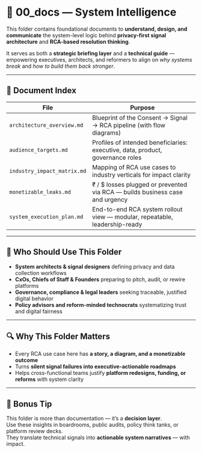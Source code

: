 # 📂 00_docs — System Intelligence

This folder contains foundational documents to **understand, design, and communicate** the system-level logic behind **privacy-first signal architecture** and **RCA-based resolution thinking**.

It serves as both a **strategic briefing layer** and a **technical guide** — empowering executives, architects, and reformers to align on *why systems break* and *how to build them back stronger*.

---

## 📑 Document Index

| File | Purpose |
|------|---------|
| `architecture_overview.md` | Blueprint of the Consent → Signal → RCA pipeline (with flow diagrams) |
| `audience_targets.md` | Profiles of intended beneficiaries: executive, data, product, governance roles |
| `industry_impact_matrix.md` | Mapping of RCA use cases to industry verticals for impact clarity |
| `monetizable_leaks.md` | ₹ / $ losses plugged or prevented via RCA — builds business case and urgency |
| `system_execution_plan.md` | End-to-end RCA system rollout view — modular, repeatable, leadership-ready |

---

## 🎯 Who Should Use This Folder

- **System architects & signal designers** defining privacy and data collection workflows
- **CxOs, Chiefs of Staff & Founders** preparing to pitch, audit, or rewire platforms
- **Governance, compliance & legal leaders** seeking traceable, justified digital behavior
- **Policy advisors and reform-minded technocrats** systematizing trust and digital fairness

---

## 🔍 Why This Folder Matters

- Every RCA use case here has **a story, a diagram, and a monetizable outcome**
- Turns **silent signal failures into executive-actionable roadmaps**
- Helps cross-functional teams justify **platform redesigns, funding, or reforms** with system clarity

---

## 🧠 Bonus Tip

This folder is more than documentation — it’s a **decision layer**.  
Use these insights in boardrooms, public audits, policy think tanks, or platform review decks.  
They translate technical signals into **actionable system narratives** — with impact.